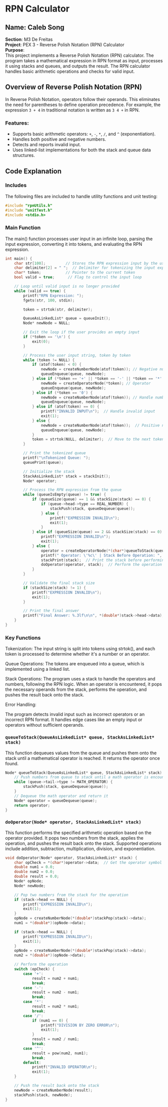 # RPN Calculator

## Name: Caleb Song  
**Section**: M3 De Freitas  
**Project**: PEX 3 - Reverse Polish Notation (RPN) Calculator  
**Purpose**:  
This project implements a Reverse Polish Notation (RPN) calculator. The program takes a mathematical expression in RPN format as input, processes it using stacks and queues, and outputs the result. The RPN calculator handles basic arithmetic operations and checks for valid input.

## Overview of Reverse Polish Notation (RPN)
In Reverse Polish Notation, operators follow their operands. This eliminates the need for parentheses to define operation precedence. For example, the expression `3 + 4` in traditional notation is written as `3 4 +` in RPN.

### Features:
- Supports basic arithmetic operators: `+`, `-`, `*`, `/`, and `^` (exponentiation).
- Handles both positive and negative numbers.
- Detects and reports invalid input.
- Uses linked-list implementations for both the stack and queue data structures.

## Code Explanation

### Includes
The following files are included to handle utility functions and unit testing:
```c
#include "rpnUtils.h"
#include "unitTest.h"
#include <stdio.h>

```

### Main Function
The main() function processes user input in an infinite loop, parsing the input expression, converting it into tokens, and evaluating the RPN expression.

```c
int main() {
    char str[100];         // Stores the RPN expression input by the user
    char delimiter[2] = " ";  // Delimiter for tokenizing the input expression
    char* token;           // Pointer to the current token
    bool valid = true;      // Flag to control the input loop

    // Loop until valid input is no longer provided
    while (valid == true) {
        printf("RPN Expression: ");
        fgets(str, 100, stdin);

        token = strtok(str, delimiter);

        QueueAsLinkedList* queue = queueInit();
        Node* newNode = NULL;

        // Exit the loop if the user provides an empty input
        if (*token == '\n') {
            exit(0);
        }

        // Process the user input string, token by token
        while (token != NULL) {
            if (atof(token) < 0) {
                newNode = createNumberNode(atof(token)); // Negative number
                queueEnqueue(queue, newNode);
            } else if (*token == '+' || *token == '-' || *token == '*' || *token == '/' || *token == '^') {
                newNode = createOperatorNode(*token); // Operator
                queueEnqueue(queue, newNode);
            } else if (*token == '0') {
                newNode = createNumberNode(atof(token)); // Handle number 0
                queueEnqueue(queue, newNode);
            } else if (atof(token) == 0) {
                printf("INVALID INPUT\n");  // Handle invalid input
                exit(1);
            } else {
                newNode = createNumberNode(atof(token));  // Positive number
                queueEnqueue(queue, newNode);
            }
            token = strtok(NULL, delimiter);  // Move to the next token
        }

        // Print the tokenized queue
        printf("\nTokenized Queue: ");
        queuePrint(queue);

        // Initialize the stack
        StackAsLinkedList* stack = stackInit();
        Node* operator;

        // Process the RPN expression from the queue
        while (queueIsEmpty(queue) != true) {
            if (queueSize(queue) == 1 && stackSize(stack) == 0) {
                if (queue->head->type == REAL_NUMBER) {
                    stackPush(stack, queueDequeue(queue));
                } else {
                    printf("EXPRESSION INVALID\n");
                    exit(1);
                }
            } else if (queueSize(queue) == 2 && stackSize(stack) == 0) {
                printf("EXPRESSION INVALID\n");
                exit(1);
            } else {
                operator = createOperatorNode(*(char*)queueToStack(queue, stack)->data);  // Extract operator
                printf(" Operator: \'%c\' | Stack Before Operation: ", *(char*)operator->data);
                stackPrint(stack);  // Print the stack before performing the operation
                doOperator(operator, stack);  // Perform the operation
            }
        }

        // Validate the final stack size
        if (stackSize(stack) != 1) {
            printf("EXPRESSION INVALID\n");
            exit(1);
        }

        // Print the final answer
        printf("Final Answer: %.3lf\n\n", *(double*)stack->head->data);
    }
}

```

### Key Functions
Tokenization:
The input string is split into tokens using strtok(), and each token is processed to determine whether it's a number or an operator.

Queue Operations:
The tokens are enqueued into a queue, which is implemented using a linked list.

Stack Operations:
The program uses a stack to handle the operators and numbers, following the RPN logic. When an operator is encountered, it pops the necessary operands from the stack, performs the operation, and pushes the result back onto the stack.

Error Handling:

The program detects invalid input such as incorrect operators or an incorrect RPN format.
It handles edge cases like an empty input or operators without sufficient operands.


### `queueToStack(QueueAsLinkedList* queue, StackAsLinkedList* stack)`
This function dequeues values from the queue and pushes them onto the stack until a mathematical operator is reached. It returns the operator once found.

```c
Node* queueToStack(QueueAsLinkedList* queue, StackAsLinkedList* stack) {
    // Push numbers from queue to stack until a math operator is encountered
    while (queue->tail->type != MATH_OPERATOR) {
        stackPush(stack, queueDequeue(queue));
    }
    // Dequeue the math operator and return it
    Node* operator = queueDequeue(queue);
    return operator;
}

```
### `doOperator(Node* operator, StackAsLinkedList* stack)`
This function performs the specified arithmetic operation based on the operator provided. It pops two numbers from the stack, applies the operation, and pushes the result back onto the stack. Supported operations include addition, subtraction, multiplication, division, and exponentiation.

```c
void doOperator(Node* operator, StackAsLinkedList* stack) {
    char opCheck = *(char*)operator->data;  // Get the operator symbol
    double num1 = 0.0;
    double num2 = 0.0;
    double result = 0.0;
    Node* opNode;
    Node* newNode;

    // Pop two numbers from the stack for the operation
    if (stack->head == NULL) {
        printf("EXPRESSION INVALID\n");
        exit(1);
    }
    opNode = createNumberNode(*(double*)stackPop(stack)->data);
    num1 = *(double*)(opNode->data);

    if (stack->head == NULL) {
        printf("EXPRESSION INVALID\n");
        exit(1);
    }
    opNode = createNumberNode(*(double*)stackPop(stack)->data);
    num2 = *(double*)(opNode->data);

    // Perform the operation
    switch (opCheck) {
        case '+':
            result = num2 + num1;
            break;
        case '-':
            result = num2 - num1;
            break;
        case '*':
            result = num2 * num1;
            break;
        case '/':
            if (num1 == 0) {
                printf("DIVISION BY ZERO ERROR\n");
                exit(1);
            }
            result = num2 / num1;
            break;
        case '^':
            result = pow(num2, num1);
            break;
        default:
            printf("INVALID OPERATOR\n");
            exit(1);
    }

    // Push the result back onto the stack
    newNode = createNumberNode(result);
    stackPush(stack, newNode);
}

```

